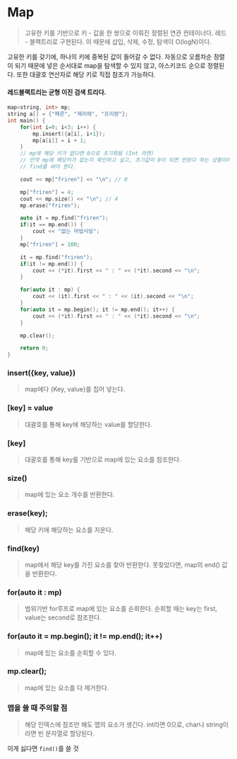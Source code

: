 # Map

> 고유한 키를 기반으로 키 - 값을 한 쌍으로 이뤄진 정렬된 연관 컨테이너다. 레드 - 블랙트리로 구현된다. 이 때문에 삽입, 삭제, 수정, 탐색이 O(logN)이다.

고유한 키를 갖기에, 하나의 키에 중복된 값이 들어갈 수 없다.
자동으로 오름차순 정렬이 되기 때문에 넣은 순서대로 map을 탐색할 수 있지 않고, 아스키코드 순으로 정렬된다.
또한 대괄호 연산자로 해당 키로 직접 참조가 가능하다.

#### 레드블랙트리는 균형 이진 검색 트리다.

```c++
map<string, int> mp;
string a[] = {"페른", "제리에", "프리렌"};
int main() {
    for(int i=0; i<3; i++) {
        mp.insert({a[i], i+1});
        mp[a[i]] = i + 1;
    }
    // mp에 해당 키가 없다면 0으로 초기화됨 (Int 라면)
    // 만약 mp에 해당키가 없는지 확인하고 싶고, 초기값이 0이 되면 안된다 하는 상황이라면
    // find를 써야 한다.

    cout << mp["friren"] << "\n"; // 0

    mp["friren"] = 4;
    cout << mp.size() << "\n"; // 4
    mp.erase("friren");

    auto it = mp.find("friren");
    if(it == mp.end()) {
        cout << "없는 마법사임";
    }
    mp["friren"] = 100;

    it = mp.find("friren");
    if(it != mp.end()) {
        cout << (*it).first << " : " << (*it).second << "\n";
    }

    for(auto it : mp) {
        cout << (it).first << " : " << (it).second << "\n";
    }
    for(auto it = mp.begin(); it != mp.end(); it++) {
        cout << (*it).first << " : " << (*it).second << "\n";
    }

    mp.clear();

    return 0;
}
```

### insert({key, value})

> map에다 {Key, value}를 집어 넣는다.

### [key] = value

> 대괄호를 통해 key에 해당하는 value를 할당한다.

### [key]

> 대괄호를 통해 key를 기반으로 map에 있는 요소를 참조한다.

### size()

> map에 있는 요소 개수를 반환한다.

### erase(key);

> 해당 키에 해당하는 요소를 지운다.

### find(key)

> map에서 해당 key를 가진 요소를 찾아 반환한다. 못찾았다면, map의 end() 값을 반환한다.

### for(auto it : mp)

> 범위기반 for루프로 map에 있는 요소를 순회한다. 순회할 때는 key는 first, value는 second로 참조한다.

### for(auto it = mp.begin(); it != mp.end(); it++)

> map에 있는 요소를 순회할 수 있다.

### mp.clear();

> map에 있는 요소를 다 제거한다.

### 맵을 쓸 때 주의할 점

> 해당 인덱스에 참조만 해도 맵의 요소가 생긴다. int라면 0으로, char나 string이라면 빈 문자열로 할당된다.

이게 싫다면 `find()`를 쓸 것
